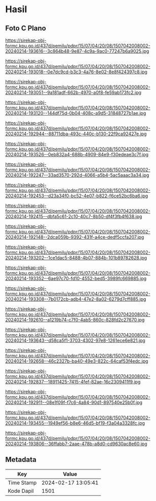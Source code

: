 # Hasil

## Foto C Plano

https://sirekap-obj-formc.kpu.go.id/437d/pemilu/pdpr/15/07/04/20/08/1507042008002-20240214-193616--3c864b48-9e87-4c9a-9ac0-77247b6a9025.jpg

https://sirekap-obj-formc.kpu.go.id/437d/pemilu/pdpr/15/07/04/20/08/1507042008002-20240214-193018--0e7dc9cd-b3c3-4a76-8e02-8e8f424397c8.jpg

https://sirekap-obj-formc.kpu.go.id/437d/pemilu/pdpr/15/07/04/20/08/1507042008002-20240214-193051--9a181adf-662b-4970-a0f8-fe59ab173fc2.jpg

https://sirekap-obj-formc.kpu.go.id/437d/pemilu/pdpr/15/07/04/20/08/1507042008002-20240214-193120--144df75d-0b04-408c-a9d5-31848727b1ae.jpg

https://sirekap-obj-formc.kpu.go.id/437d/pemilu/pdpr/15/07/04/20/08/1507042008002-20240214-192944--88711dba-493c-440c-b130-22f9ca92427e.jpg

https://sirekap-obj-formc.kpu.go.id/437d/pemilu/pdpr/15/07/04/20/08/1507042008002-20240214-193526--0eb832a4-688b-4909-84e9-f30edeae3c7f.jpg

https://sirekap-obj-formc.kpu.go.id/437d/pemilu/pdpr/15/07/04/20/08/1507042008002-20240214-192247--33ad3570-292d-4066-a5b4-5ac5aaac3a34.jpg

https://sirekap-obj-formc.kpu.go.id/437d/pemilu/pdpr/15/07/04/20/08/1507042008002-20240214-192453--d23a34f0-bc52-4e07-b822-f6ce52bc6ba6.jpg

https://sirekap-obj-formc.kpu.go.id/437d/pemilu/pdpr/15/07/04/20/08/1507042008002-20240214-192415--dbfa5c61-2c10-40c7-8b50-df4f3fb4f638.jpg

https://sirekap-obj-formc.kpu.go.id/437d/pemilu/pdpr/15/07/04/20/08/1507042008002-20240214-192148--2dca059b-9392-431f-a4ce-dedf5ccfa207.jpg

https://sirekap-obj-formc.kpu.go.id/437d/pemilu/pdpr/15/07/04/20/08/1507042008002-20240214-193202--1ce1dac5-8488-4b07-884b-101b89782628.jpg

https://sirekap-obj-formc.kpu.go.id/437d/pemilu/pdpr/15/07/04/20/08/1507042008002-20240214-193352--6ae97c70-fd10-4552-bed5-3989fc669885.jpg

https://sirekap-obj-formc.kpu.go.id/437d/pemilu/pdpr/15/07/04/20/08/1507042008002-20240214-193308--7b0172cb-adb4-47e2-8a02-6279d7cff885.jpg

https://sirekap-obj-formc.kpu.go.id/437d/pemilu/pdpr/15/07/04/20/08/1507042008002-20240214-192610--a1219b74-c7f0-4ab5-860c-828fd2c27670.jpg

https://sirekap-obj-formc.kpu.go.id/437d/pemilu/pdpr/15/07/04/20/08/1507042008002-20240214-193643--d58ca5f1-3703-4302-97e8-1261ece6e821.jpg

https://sirekap-obj-formc.kpu.go.id/437d/pemilu/pdpr/15/07/04/20/08/1507042008002-20240214-192658--46c2327b-ba40-49e3-822c-64caf53f4edc.jpg

https://sirekap-obj-formc.kpu.go.id/437d/pemilu/pdpr/15/07/04/20/08/1507042008002-20240214-192837--18911425-7415-4fef-82ae-16c2309411f9.jpg

https://sirekap-obj-formc.kpu.go.id/437d/pemilu/pdpr/15/07/04/20/08/1507042008002-20240214-192911--08e1f09f-f7c6-4a84-90d1-897540e25b0f.jpg

https://sirekap-obj-formc.kpu.go.id/437d/pemilu/pdpr/15/07/04/20/08/1507042008002-20240214-193455--1949ef56-b8e6-46d5-bf19-f3a04a3328fc.jpg

https://sirekap-obj-formc.kpu.go.id/437d/pemilu/pdpr/15/07/04/20/08/1507042008002-20240214-193806--36ffabb7-2aae-478b-a8d0-cd9630ac8e60.jpg


## Metadata

| Key        | Value               |
| ---------- | ------------------- |
| Time Stamp | 2024-02-17 13:05:41 |
| Kode Dapil | 1501                |




